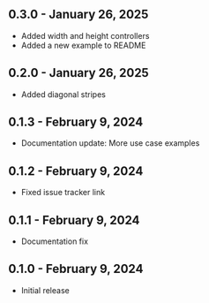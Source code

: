 ## 0.3.0 - January 26, 2025

- Added width and height controllers
- Added a new example to README

## 0.2.0 - January 26, 2025

- Added diagonal stripes

## 0.1.3 - February 9, 2024

- Documentation update: More use case examples

## 0.1.2 - February 9, 2024

- Fixed issue tracker link

## 0.1.1 - February 9, 2024

- Documentation fix

## 0.1.0 - February 9, 2024

- Initial release
